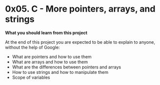# 0x05. C - More pointers, arrays, and strings

**What you should learn from this project**

At the end of this project you are expected to be able to explain to anyone, without the help of Google:
* What are pointers and how to use them
* What are arrays and how to use them
* What are the differences between pointers and arrays
* How to use strings and how to manipulate them
* Scope of variables
